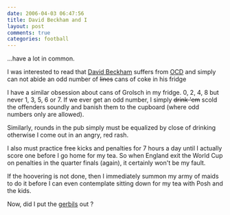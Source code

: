 ```yaml
---
date: 2006-04-03 06:47:56
title: David Beckham and I
layout: post
comments: true
categories: football
---
```

...have a lot in common.

I was interested to read that
[David Beckham](http://www.ocdcentre.com/pages/articles.htm) suffers
from [OCD](http://en.wikipedia.org/wiki/OCD) and simply can not abide
an odd number of ~~lines~~ cans of coke in his fridge

I have a similar obsession about cans of Grolsch in my fridge. 0, 2, 4,
8 but never 1, 3, 5, 6 or 7. If we ever get an odd number, I simply
~~drink 'em~~ scold the offenders soundly and banish them to the
cupboard (where odd numbers only are allowed).

Similarly, rounds in the pub simply must be equalized by close of
drinking otherwise I come out in an angry, red rash.

I also must practice free kicks and penalties for 7 hours a day until I
actually score one before I go home for my tea. So when England exit the
World Cup on penalties in the quarter finals (again), it certainly won't
be my fault.

If the hoovering is not done, then I immediately summon my army of maids
to do it before I can even contemplate sitting down for my tea with Posh
and the kids.

Now, did I put the
[gerbils](http://www.nbrightside.com/blog/2006/03/21/a-narrow-escape/)
out ?

